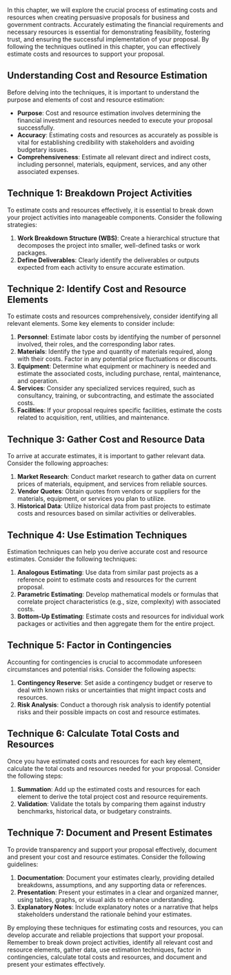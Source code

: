 
In this chapter, we will explore the crucial process of estimating costs and resources when creating persuasive proposals for business and government contracts. Accurately estimating the financial requirements and necessary resources is essential for demonstrating feasibility, fostering trust, and ensuring the successful implementation of your proposal. By following the techniques outlined in this chapter, you can effectively estimate costs and resources to support your proposal.

Understanding Cost and Resource Estimation
------------------------------------------

Before delving into the techniques, it is important to understand the purpose and elements of cost and resource estimation:

* **Purpose**: Cost and resource estimation involves determining the financial investment and resources needed to execute your proposal successfully.
* **Accuracy**: Estimating costs and resources as accurately as possible is vital for establishing credibility with stakeholders and avoiding budgetary issues.
* **Comprehensiveness**: Estimate all relevant direct and indirect costs, including personnel, materials, equipment, services, and any other associated expenses.

Technique 1: Breakdown Project Activities
-----------------------------------------

To estimate costs and resources effectively, it is essential to break down your project activities into manageable components. Consider the following strategies:

1. **Work Breakdown Structure (WBS)**: Create a hierarchical structure that decomposes the project into smaller, well-defined tasks or work packages.
2. **Define Deliverables**: Clearly identify the deliverables or outputs expected from each activity to ensure accurate estimation.

Technique 2: Identify Cost and Resource Elements
------------------------------------------------

To estimate costs and resources comprehensively, consider identifying all relevant elements. Some key elements to consider include:

1. **Personnel**: Estimate labor costs by identifying the number of personnel involved, their roles, and the corresponding labor rates.
2. **Materials**: Identify the type and quantity of materials required, along with their costs. Factor in any potential price fluctuations or discounts.
3. **Equipment**: Determine what equipment or machinery is needed and estimate the associated costs, including purchase, rental, maintenance, and operation.
4. **Services**: Consider any specialized services required, such as consultancy, training, or subcontracting, and estimate the associated costs.
5. **Facilities**: If your proposal requires specific facilities, estimate the costs related to acquisition, rent, utilities, and maintenance.

Technique 3: Gather Cost and Resource Data
------------------------------------------

To arrive at accurate estimates, it is important to gather relevant data. Consider the following approaches:

1. **Market Research**: Conduct market research to gather data on current prices of materials, equipment, and services from reliable sources.
2. **Vendor Quotes**: Obtain quotes from vendors or suppliers for the materials, equipment, or services you plan to utilize.
3. **Historical Data**: Utilize historical data from past projects to estimate costs and resources based on similar activities or deliverables.

Technique 4: Use Estimation Techniques
--------------------------------------

Estimation techniques can help you derive accurate cost and resource estimates. Consider the following techniques:

1. **Analogous Estimating**: Use data from similar past projects as a reference point to estimate costs and resources for the current proposal.
2. **Parametric Estimating**: Develop mathematical models or formulas that correlate project characteristics (e.g., size, complexity) with associated costs.
3. **Bottom-Up Estimating**: Estimate costs and resources for individual work packages or activities and then aggregate them for the entire project.

Technique 5: Factor in Contingencies
------------------------------------

Accounting for contingencies is crucial to accommodate unforeseen circumstances and potential risks. Consider the following aspects:

1. **Contingency Reserve**: Set aside a contingency budget or reserve to deal with known risks or uncertainties that might impact costs and resources.
2. **Risk Analysis**: Conduct a thorough risk analysis to identify potential risks and their possible impacts on cost and resource estimates.

Technique 6: Calculate Total Costs and Resources
------------------------------------------------

Once you have estimated costs and resources for each key element, calculate the total costs and resources needed for your proposal. Consider the following steps:

1. **Summation**: Add up the estimated costs and resources for each element to derive the total project cost and resource requirements.
2. **Validation**: Validate the totals by comparing them against industry benchmarks, historical data, or budgetary constraints.

Technique 7: Document and Present Estimates
-------------------------------------------

To provide transparency and support your proposal effectively, document and present your cost and resource estimates. Consider the following guidelines:

1. **Documentation**: Document your estimates clearly, providing detailed breakdowns, assumptions, and any supporting data or references.
2. **Presentation**: Present your estimates in a clear and organized manner, using tables, graphs, or visual aids to enhance understanding.
3. **Explanatory Notes**: Include explanatory notes or a narrative that helps stakeholders understand the rationale behind your estimates.

By employing these techniques for estimating costs and resources, you can develop accurate and reliable projections that support your proposal. Remember to break down project activities, identify all relevant cost and resource elements, gather data, use estimation techniques, factor in contingencies, calculate total costs and resources, and document and present your estimates effectively.
